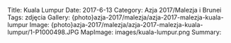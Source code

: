 Title: Kuala Lumpur
Date: 2017-6-13
Category: Azja 2017/Malezja i Brunei
Tags: zdjęcia
Gallery: {photo}azja-2017/malezja/azja-2017-malezja-kuala-lumpur
Image: {photo}azja-2017/malezja/azja-2017-malezja-kuala-lumpur/1-P1000498.JPG
MapImage: images/kuala-lumpur.png
Summary:
